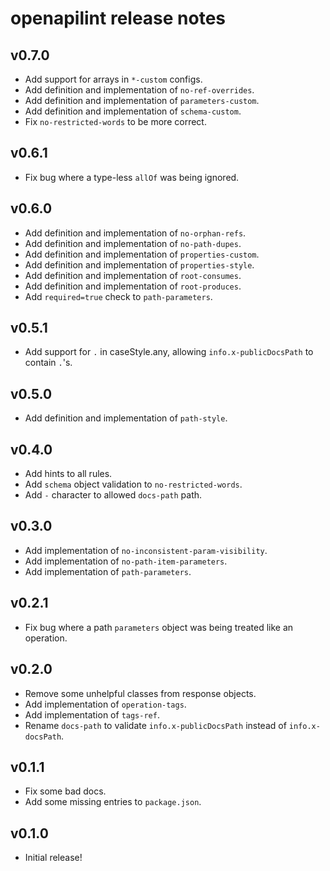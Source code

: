 openapilint release notes
============================

v0.7.0
-----
* Add support for arrays in `*-custom` configs.
* Add definition and implementation of `no-ref-overrides`.
* Add definition and implementation of `parameters-custom`.
* Add definition and implementation of `schema-custom`.
* Fix `no-restricted-words` to be more correct.

v0.6.1
-----
* Fix bug where a type-less `allOf` was being ignored.

v0.6.0
-----
* Add definition and implementation of `no-orphan-refs`.
* Add definition and implementation of `no-path-dupes`.
* Add definition and implementation of `properties-custom`.
* Add definition and implementation of `properties-style`.
* Add definition and implementation of `root-consumes`.
* Add definition and implementation of `root-produces`.
* Add `required=true` check to `path-parameters`.

v0.5.1
-----
* Add support for `.` in caseStyle.any, allowing `info.x-publicDocsPath` to contain `.`'s.

v0.5.0
-----
* Add definition and implementation of `path-style`.

v0.4.0
-----
* Add hints to all rules.
* Add `schema` object validation to `no-restricted-words`.
* Add `-` character to allowed `docs-path` path.

v0.3.0
-----
* Add implementation of `no-inconsistent-param-visibility`.
* Add implementation of `no-path-item-parameters`.
* Add implementation of `path-parameters`.

v0.2.1
-----
* Fix bug where a path `parameters` object was being treated like an operation.

v0.2.0
-----
* Remove some unhelpful classes from response objects.
* Add implementation of `operation-tags`.
* Add implementation of `tags-ref`.
* Rename `docs-path` to validate `info.x-publicDocsPath` instead of `info.x-docsPath`.

v0.1.1
-----
* Fix some bad docs.
* Add some missing entries to `package.json`.

v0.1.0
-----
* Initial release!
